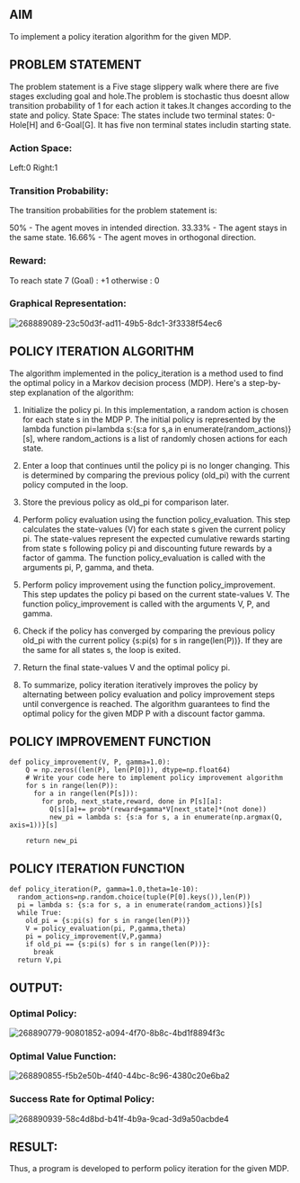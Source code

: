 
## AIM
To implement a policy iteration algorithm for the given MDP.

## PROBLEM STATEMENT
The problem statement is a Five stage slippery walk where there are five stages excluding goal and hole.The problem is stochastic thus doesnt allow transition probability of 1 for each action it takes.It changes according to the state and policy.
State Space:
The states include two terminal states: 0-Hole[H] and 6-Goal[G]. It has five non terminal states includin starting state.

### Action Space:
Left:0
Right:1
### Transition Probability:
The transition probabilities for the problem statement is:

50% - The agent moves in intended direction.
33.33% - The agent stays in the same state.
16.66% - The agent moves in orthogonal direction.
### Reward:
To reach state 7 (Goal) : +1 otherwise : 0

### Graphical Representation:
![268889089-23c50d3f-ad11-49b5-8dc1-3f3338f54ec6](https://github.com/MEENA155/policy-iteration-algorithm/assets/94677128/e2765852-8f53-4bcf-bf8c-015143d23eb5)


## POLICY ITERATION ALGORITHM
The algorithm implemented in the policy_iteration is a method used to find the optimal policy in a Markov decision process (MDP). Here's a step-by-step explanation of the algorithm:

1. Initialize the policy pi. In this implementation, a random action is chosen for each state s in the MDP P. The initial policy is represented by the lambda function pi=lambda s:{s:a for s,a in enumerate(random_actions)}[s], where random_actions is a list of randomly chosen actions for each state.

2. Enter a loop that continues until the policy pi is no longer changing. This is determined by comparing the previous policy (old_pi) with the current policy computed in the loop.

3. Store the previous policy as old_pi for comparison later.

4. Perform policy evaluation using the function policy_evaluation. This step calculates the state-values (V) for each state s given the current policy pi. The state-values represent the expected cumulative rewards starting from state s following policy pi and discounting future rewards by a factor of gamma. The function policy_evaluation is called with the arguments pi, P, gamma, and theta.

5. Perform policy improvement using the function policy_improvement. This step updates the policy pi based on the current state-values V. The function policy_improvement is called with the arguments V, P, and gamma.

6. Check if the policy has converged by comparing the previous policy old_pi with the current policy {s:pi(s) for s in range(len(P))}. If they are the same for all states s, the loop is exited.

7. Return the final state-values V and the optimal policy pi.

8. To summarize, policy iteration iteratively improves the policy by alternating between policy evaluation and policy improvement steps until convergence is reached. The algorithm guarantees to find the optimal policy for the given MDP P with a discount factor gamma.

## POLICY IMPROVEMENT FUNCTION
```
def policy_improvement(V, P, gamma=1.0):
    Q = np.zeros((len(P), len(P[0])), dtype=np.float64)
    # Write your code here to implement policy improvement algorithm
    for s in range(len(P)):
      for a in range(len(P[s])):
        for prob, next_state,reward, done in P[s][a]:
          Q[s][a]+= prob*(reward+gamma*V[next_state]*(not done))
          new_pi = lambda s: {s:a for s, a in enumerate(np.argmax(Q, axis=1))}[s]

    return new_pi
```

## POLICY ITERATION FUNCTION
```
def policy_iteration(P, gamma=1.0,theta=1e-10):
  random_actions=np.random.choice(tuple(P[0].keys()),len(P))
  pi = lambda s: {s:a for s, a in enumerate(random_actions)}[s]
  while True:
    old_pi = {s:pi(s) for s in range(len(P))}
    V = policy_evaluation(pi, P,gamma,theta)
    pi = policy_improvement(V,P,gamma)
    if old_pi == {s:pi(s) for s in range(len(P))}:
      break
  return V,pi
```
## OUTPUT:
### Optimal Policy:
![268890779-90801852-a094-4f70-8b8c-4bd1f8894f3c](https://github.com/MEENA155/policy-iteration-algorithm/assets/94677128/50709919-d7d0-410d-890b-4afa22eccbcf)
### Optimal Value Function:
![268890855-f5b2e50b-4f40-44bc-8c96-4380c20e6ba2](https://github.com/MEENA155/policy-iteration-algorithm/assets/94677128/ce009dba-6118-477d-9089-ad269bbd9e05)
### Success Rate for Optimal Policy:
![268890939-58c4d8bd-b41f-4b9a-9cad-3d9a50acbde4](https://github.com/MEENA155/policy-iteration-algorithm/assets/94677128/797575e9-0bdc-4602-a287-5a08f2cfc5be)


## RESULT:

Thus, a program is developed to perform policy iteration for the given MDP.
